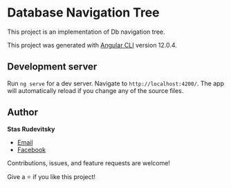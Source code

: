 # Database Navigation Tree
This project is an implementation of Db navigation tree.

This project was generated with [Angular CLI](https://github.com/angular/angular-cli) version 12.0.4.

## Development server

Run `ng serve` for a dev server. Navigate to `http://localhost:4200/`. The app will automatically reload if you change any of the source files.



## Author

**Stas Rudevitsky**

- [Email](mailto:stasrdv@gmail.com?subject=Hi "Hi!")
- [Facebook](https://www.facebook.com/stas.rdv)


Contributions, issues, and feature requests are welcome!

Give a ⭐️ if you like this project!
